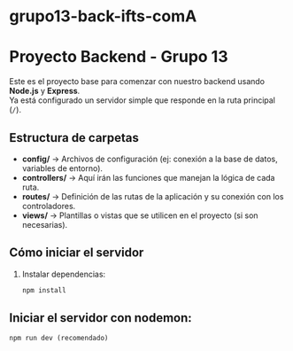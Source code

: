 # grupo13-back-ifts-comA

# Proyecto Backend - Grupo 13

Este es el proyecto base para comenzar con nuestro backend usando **Node.js** y **Express**.  
Ya está configurado un servidor simple que responde en la ruta principal (`/`).

## Estructura de carpetas

- **config/** → Archivos de configuración (ej: conexión a la base de datos, variables de entorno).
- **controllers/** → Aquí irán las funciones que manejan la lógica de cada ruta.
- **routes/** → Definición de las rutas de la aplicación y su conexión con los controladores.
- **views/** → Plantillas o vistas que se utilicen en el proyecto (si son necesarias).

## Cómo iniciar el servidor

1. Instalar dependencias:
   ```bash
   npm install
   ```

## Iniciar el servidor con nodemon:

```
npm run dev (recomendado)
```
